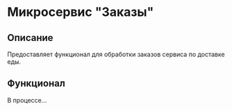 # Микросервис "Заказы"

## Описание

Предоставляет функционал для обработки заказов сервиса по доставке еды.

## Функционал

В процессе...